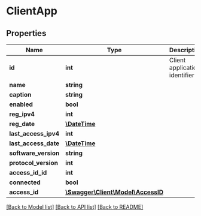 # ClientApp

## Properties
Name | Type | Description | Notes
------------ | ------------- | ------------- | -------------
**id** | **int** | Client application identifier | [optional] 
**name** | **string** |  | [optional] 
**caption** | **string** |  | [optional] 
**enabled** | **bool** |  | [optional] 
**reg_ipv4** | **int** |  | [optional] 
**reg_date** | [**\DateTime**](\DateTime.md) |  | [optional] 
**last_access_ipv4** | **int** |  | [optional] 
**last_access_date** | [**\DateTime**](\DateTime.md) |  | [optional] 
**software_version** | **string** |  | [optional] 
**protocol_version** | **int** |  | [optional] 
**access_id_id** | **int** |  | [optional] 
**connected** | **bool** |  | [optional] 
**access_id** | [**\Swagger\Client\Model\AccessID**](AccessID.md) |  | [optional] 

[[Back to Model list]](../README.md#documentation-for-models) [[Back to API list]](../README.md#documentation-for-api-endpoints) [[Back to README]](../README.md)


